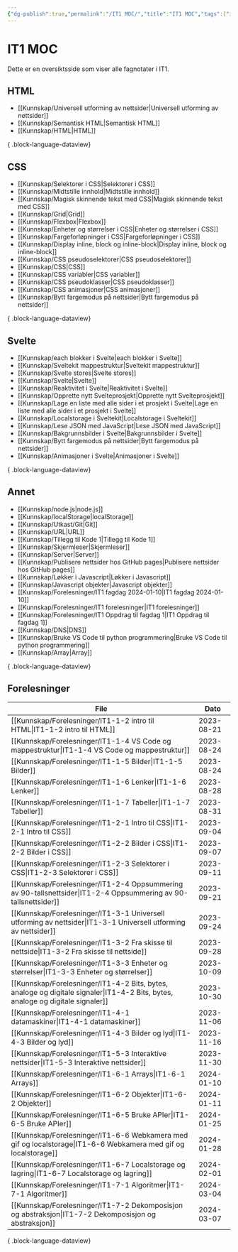 ```yaml
---
{"dg-publish":true,"permalink":"/IT1 MOC/","title":"IT1 MOC","tags":["it1"]}
---
```



# IT1 MOC

Dette er en oversiktsside som viser alle fagnotater i IT1.

## HTML
- [[Kunnskap/Universell utforming av nettsider\|Universell utforming av nettsider]]
- [[Kunnskap/Semantisk HTML\|Semantisk HTML]]
- [[Kunnskap/HTML\|HTML]]

{ .block-language-dataview}

## CSS
- [[Kunnskap/Selektorer i CSS\|Selektorer i CSS]]
- [[Kunnskap/Midtstille innhold\|Midtstille innhold]]
- [[Kunnskap/Magisk skinnende tekst med CSS\|Magisk skinnende tekst med CSS]]
- [[Kunnskap/Grid\|Grid]]
- [[Kunnskap/Flexbox\|Flexbox]]
- [[Kunnskap/Enheter og størrelser i CSS\|Enheter og størrelser i CSS]]
- [[Kunnskap/Fargeforløpninger i CSS\|Fargeforløpninger i CSS]]
- [[Kunnskap/Display inline, block og inline-block\|Display inline, block og inline-block]]
- [[Kunnskap/CSS pseudoselektorer\|CSS pseudoselektorer]]
- [[Kunnskap/CSS\|CSS]]
- [[Kunnskap/CSS variabler\|CSS variabler]]
- [[Kunnskap/CSS pseudoklasser\|CSS pseudoklasser]]
- [[Kunnskap/CSS animasjoner\|CSS animasjoner]]
- [[Kunnskap/Bytt fargemodus på nettsider\|Bytt fargemodus på nettsider]]

{ .block-language-dataview}

## Svelte
- [[Kunnskap/each blokker i Svelte\|each blokker i Svelte]]
- [[Kunnskap/Sveltekit mappestruktur\|Sveltekit mappestruktur]]
- [[Kunnskap/Svelte stores\|Svelte stores]]
- [[Kunnskap/Svelte\|Svelte]]
- [[Kunnskap/Reaktivitet i Svelte\|Reaktivitet i Svelte]]
- [[Kunnskap/Opprette nytt Svelteprosjekt\|Opprette nytt Svelteprosjekt]]
- [[Kunnskap/Lage en liste med alle sider i et prosjekt i Svelte\|Lage en liste med alle sider i et prosjekt i Svelte]]
- [[Kunnskap/Localstorage i Sveltekit\|Localstorage i Sveltekit]]
- [[Kunnskap/Lese JSON med JavaScript\|Lese JSON med JavaScript]]
- [[Kunnskap/Bakgrunnsbilder i Svelte\|Bakgrunnsbilder i Svelte]]
- [[Kunnskap/Bytt fargemodus på nettsider\|Bytt fargemodus på nettsider]]
- [[Kunnskap/Animasjoner i Svelte\|Animasjoner i Svelte]]

{ .block-language-dataview}

## Annet
- [[Kunnskap/node.js\|node.js]]
- [[Kunnskap/localStorage\|localStorage]]
- [[Kunnskap/Utkast/Git\|Git]]
- [[Kunnskap/URL\|URL]]
- [[Kunnskap/Tillegg til Kode 1\|Tillegg til Kode 1]]
- [[Kunnskap/Skjermleser\|Skjermleser]]
- [[Kunnskap/Server\|Server]]
- [[Kunnskap/Publisere nettsider hos GitHub pages\|Publisere nettsider hos GitHub pages]]
- [[Kunnskap/Løkker i Javascript\|Løkker i Javascript]]
- [[Kunnskap/Javascript objekter\|Javascript objekter]]
- [[Kunnskap/Forelesninger/IT1 fagdag 2024-01-10\|IT1 fagdag 2024-01-10]]
- [[Kunnskap/Forelesninger/IT1 forelesninger\|IT1 forelesninger]]
- [[Kunnskap/Forelesninger/IT1 Oppdrag til fagdag 1\|IT1 Oppdrag til fagdag 1]]
- [[Kunnskap/DNS\|DNS]]
- [[Kunnskap/Bruke VS Code til python programmering\|Bruke VS Code til python programmering]]
- [[Kunnskap/Array\|Array]]

{ .block-language-dataview}

## Forelesninger
| File                                                                                                                               | Dato       |
| ---------------------------------------------------------------------------------------------------------------------------------- | ---------- |
| [[Kunnskap/Forelesninger/IT1-1-2 intro til HTML\|IT1-1-2 intro til HTML]]                                                       | 2023-08-21 |
| [[Kunnskap/Forelesninger/IT1-1-4 VS Code og mappestruktur\|IT1-1-4 VS Code og mappestruktur]]                                   | 2023-08-24 |
| [[Kunnskap/Forelesninger/IT1-1-5 Bilder\|IT1-1-5 Bilder]]                                                                       | 2023-08-24 |
| [[Kunnskap/Forelesninger/IT1-1-6 Lenker\|IT1-1-6 Lenker]]                                                                       | 2023-08-28 |
| [[Kunnskap/Forelesninger/IT1-1-7 Tabeller\|IT1-1-7 Tabeller]]                                                                   | 2023-08-31 |
| [[Kunnskap/Forelesninger/IT1-2-1 Intro til CSS\|IT1-2-1 Intro til CSS]]                                                         | 2023-09-04 |
| [[Kunnskap/Forelesninger/IT1-2-2 Bilder i CSS\|IT1-2-2 Bilder i CSS]]                                                           | 2023-09-07 |
| [[Kunnskap/Forelesninger/IT1-2-3 Selektorer i CSS\|IT1-2-3 Selektorer i CSS]]                                                   | 2023-09-11 |
| [[Kunnskap/Forelesninger/IT1-2-4 Oppsummering av 90-tallsnettsider\|IT1-2-4 Oppsummering av 90-tallsnettsider]]                 | 2023-09-21 |
| [[Kunnskap/Forelesninger/IT1-3-1 Universell utforming av nettsider\|IT1-3-1 Universell utforming av nettsider]]                 | 2023-09-24 |
| [[Kunnskap/Forelesninger/IT1-3-2 Fra skisse til nettside\|IT1-3-2 Fra skisse til nettside]]                                     | 2023-09-28 |
| [[Kunnskap/Forelesninger/IT1-3-3 Enheter og størrelser\|IT1-3-3 Enheter og størrelser]]                                         | 2023-10-09 |
| [[Kunnskap/Forelesninger/IT1-4-2 Bits, bytes, analoge og digitale signaler\|IT1-4-2 Bits, bytes, analoge og digitale signaler]] | 2023-10-30 |
| [[Kunnskap/Forelesninger/IT1-4-1 datamaskiner\|IT1-4-1 datamaskiner]]                                                           | 2023-11-06 |
| [[Kunnskap/Forelesninger/IT1-4-3 Bilder og lyd\|IT1-4-3 Bilder og lyd]]                                                         | 2023-11-16 |
| [[Kunnskap/Forelesninger/IT1-5-3 Interaktive nettsider\|IT1-5-3 Interaktive nettsider]]                                         | 2023-11-30 |
| [[Kunnskap/Forelesninger/IT1-6-1 Arrays\|IT1-6-1 Arrays]]                                                                       | 2024-01-10 |
| [[Kunnskap/Forelesninger/IT1-6-2 Objekter\|IT1-6-2 Objekter]]                                                                   | 2024-01-11 |
| [[Kunnskap/Forelesninger/IT1-6-5 Bruke APIer\|IT1-6-5 Bruke APIer]]                                                             | 2024-01-25 |
| [[Kunnskap/Forelesninger/IT1-6-6 Webkamera med gif og localstorage\|IT1-6-6 Webkamera med gif og localstorage]]                 | 2024-01-28 |
| [[Kunnskap/Forelesninger/IT1-6-7 Localstorage og lagring\|IT1-6-7 Localstorage og lagring]]                                     | 2024-02-01 |
| [[Kunnskap/Forelesninger/IT1-7-1 Algoritmer\|IT1-7-1 Algoritmer]]                                                               | 2024-03-04 |
| [[Kunnskap/Forelesninger/IT1-7-2 Dekomposisjon og abstraksjon\|IT1-7-2 Dekomposisjon og abstraksjon]]                           | 2024-03-07 |

{ .block-language-dataview}

